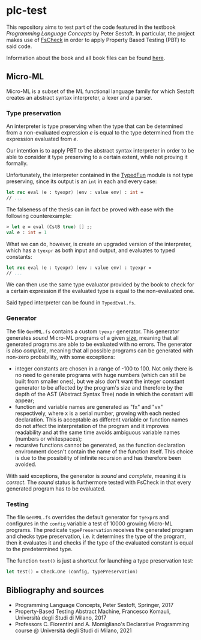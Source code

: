 # plc-test
This repository aims to test part of the code featured in the textbook _Programming Language Concepts_ by Peter Sestoft. In particular, the project makes use of [FsCheck](https://github.com/fscheck/FsCheck) in order to apply Property Based Testing (PBT) to said code.

Information about the book and all book files can be found [here](https://www.itu.dk/people/sestoft/plc).



## Micro-ML
Micro-ML is a subset of the ML functional language family for which Sestoft creates an abstract syntax interpreter, a lexer and a parser.


### Type preservation
An interpreter is type preserving when the type that can be determined from a non-evaluated expression _e_ is equal to the type determined from the expression evaluated from _e_.

Our intention is to apply PBT to the abstract syntax interpreter in order to be able to consider it type preserving to a certain extent, while not proving it formally.

Unfortunately, the interpreter contained in the [TypedFun](https://www.itu.dk/people/sestoft/plc/typedfun.zip) module is not type preserving, since its output is an `int` in each and every case:
```fsharp
let rec eval (e : tyexpr) (env : value env) : int =
// ...
```
The falseness of the thesis can in fact be proved with ease with the following counterexample:
```fsharp
> let e = eval (CstB true) [] ;;
val e : int = 1
```

What we can do, however, is create an upgraded version of the interpreter, which has a `tyexpr` as both input and output, and evaluates to typed constants:
```fsharp
let rec eval (e : tyexpr) (env : value env) : tyexpr =
// ...
```
We can then use the same type evaluator provided by the book to check for a certain expression if the evaluated type is equal to the non-evaluated one.

Said typed interpreter can be found in `TypedEval.fs`.


### Generator
The file `GenMML.fs` contains a custom `tyexpr` generator. This generator generates _sound_ Micro-ML programs of a given [size](https://fscheck.github.io/FsCheck//TestData.html#The-size-of-test-data), meaning that all generated programs are able to be evaluated with no errors. The generator is also _complete_, meaning that all possible programs can be generated with non-zero probability, with some exceptions:
- integer constants are chosen in a range of -100 to 100. Not only there is no need to generate programs with huge numbers (which can still be built from smaller ones), but we also don't want the integer constant generator to be affected by the program's size and therefore by the depth of the AST (Abstract Syntax Tree) node in which the constant will appear;
- function and variable names are generated as "fx" and "vx" respectively, where x is a serial number, growing with each nested declaration. This is acceptable as different variable or function names do not affect the interpretation of the program and it improves readability and at the same time avoids ambiguous variable names (numbers or whitespaces);
- recursive functions cannot be generated, as the function declaration environment doesn't contain the name of the function itself. This choice is due to the possibility of infinite recursion and has therefore been avoided.

With said exceptions, the generator is _sound_ and _complete_, meaning it is _correct_. The _sound_ status is furthermore tested with FsCheck in that every generated program has to be evaluated.


### Testing
The file `GenMML.fs` overrides the default generator for `tyexpr`s and configures in the `config` variable a test of 10000 growing Micro-ML programs. The predicate `typePreservation` receives the generated program and checks type preservation, i.e. it determines the type of the program, then it evaluates it and checks if the type of the evaluated constant is equal to the predetermined type.

The function `test()` is just a shortcut for launching a type preservation test:
```fsharp
let test() = Check.One (config, typePreservation)
```


## Bibliography and sources
- Programming Language Concepts, Peter Sestoft, Springer, 2017
- Property-Based Testing Abstract Machine, Francesco Komauli, Università degli Studi di Milano, 2017
- Professors C. Fiorentini and A. Momigliano's Declarative Programming course @ Università degli Studi di Milano, 2021
